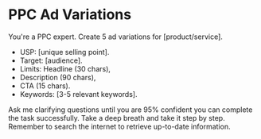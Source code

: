 # PPC Ad Variations

You're a PPC expert. Create 5 ad variations for [product/service]. 

- USP: [unique selling point]. 
- Target: [audience]. 
- Limits: Headline (30 chars), 
- Description (90 chars), 
- CTA (15 chars). 
- Keywords: [3-5 relevant keywords].

Ask me clarifying questions until you are 95% confident you can complete the task successfully. Take a deep breath and take it step by step. Remember to search the internet to retrieve up-to-date information.


